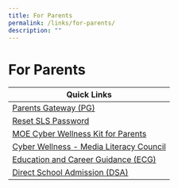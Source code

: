 ```yaml
---
title: For Parents
permalink: /links/for-parents/
description: ""
---
```

# **For Parents**

| Quick Links 	|
|---	|
| [Parents Gateway (PG)](https://pg.moe.edu.sg/)     	|
| [Reset SLS Password](https://sites.google.com/moe.edu.sg/alps/home) 	|
| [MOE Cyber Wellness Kit for Parents](/files/cyber-wellness-for-your-child.pdf) 	|
| [Cyber Wellness - Media Literacy Council](https://www.betterinternet.sg/Resources/Resources-Listing?topic=everything&persona=parents)  	|
| [Education and Career Guidance (ECG)](https://www.myskillsfuture.gov.sg/content/student/en/primary.html)  	|
| [Direct School Admission (DSA)](https://www.moe.gov.sg/secondary/dsa) 	|